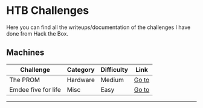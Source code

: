 # HTB Challenges

Here you can find all the writeups/documentation of the challenges I have done from Hack the Box.

## Machines 

| Challenge | Category   | Difficulty | Link                                      |
|-----------|------------|------------|-------------------------------------------|
| The PROM  | Hardware   | Medium     | [Go to](./The%20PROM/README.md)           |
| Emdee five for life | Misc | Easy   | [Go to](./Emdee%20five%20for%20life/README.md) |


---